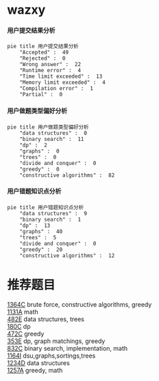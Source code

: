 # wazxy

<!-- tabs:start -->



#### **用户提交结果分析**

```mermaid
pie title 用户提交结果分析
    "Accepted" :  49
    "Rejected" :  0
    "Wrong answer" :  22
    "Runtime error" :  4
    "Time limit exceeded" :  13
    "Memory limit exceeded" :  4
    "Compilation error" :  1
    "Partial" :  0
```

#### **用户做题类型偏好分析**

```mermaid
pie title 用户做题类型偏好分析
    "data structures" :  0
    "binary search" :  11
    "dp" :  2
    "graphs" :  0
    "trees" :  0
    "divide and conquer" :  0
    "greedy" :  0
    "constructive algorithms" :  82
```
#### **用户错题知识点分析**

```mermaid
pie title 用户错题知识点分析
    "data structures" :  9
    "binary search" :  1
    "dp" :  13
    "graphs" :  40
    "trees" :  5
    "divide and conquer" :  0
    "greedy" :  20
    "constructive algorithms" :  12
```



<!-- tabs:end -->
# 推荐题目
[1364C](https://codeforces.com/contest/1364/problem/C)		brute force,
                        constructive algorithms,
                        greedy		  
[1131A](https://codeforces.com/contest/1131/problem/A)		math		  
[482E](https://codeforces.com/contest/482/problem/E)		data structures,
                        trees		  
[180C](https://codeforces.com/contest/180/problem/C)		dp		  
[472C](https://codeforces.com/contest/472/problem/C)		greedy		  
[353E](https://codeforces.com/contest/353/problem/E)		dp,
                        graph matchings,
                        greedy		  
[832C](https://codeforces.com/contest/832/problem/C)		binary search,
                        implementation,
                        math		  
[1164I](https://codeforces.com/contest/1164/problem/I)		dsu,graphs,sortings,trees		  
[1234D](https://codeforces.com/contest/1234/problem/D)		data structures		  
[1257A](https://codeforces.com/contest/1257/problem/A)		greedy,
                        math		  
